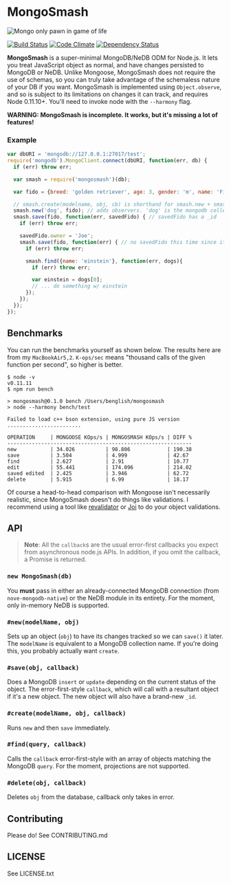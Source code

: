 # MongoSmash

![Mongo only pawn in game of life](http://padresteve.files.wordpress.com/2011/04/blazing-saddles-mongo.gif)

[![Build Status](https://travis-ci.org/bengl/mongosmash.png?branch=master)](https://travis-ci.org/bengl/mongosmash)
[![Code Climate](https://codeclimate.com/github/bengl/mongosmash.png)](https://codeclimate.com/github/bengl/mongosmash)
[![Dependency Status](https://gemnasium.com/bengl/mongosmash.png)](https://gemnasium.com/bengl/mongosmash)

**MongoSmash** is a super-minimal MongoDB/NeDB ODM for Node.js. It lets you treat JavaScript object as normal, and have changes persisted to MongoDB or NeDB. Unlike Mongoose, MongoSmash does not require the use of schemas, so you can truly take advantage of the schemaless nature of your DB if you want. MongoSmash is implemented using `Object.observe`, and so is subject to its limitations on changes it can track, and requires Node 0.11.10+. You'll need to invoke node with the `--harmony` flag.

**WARNING: MongoSmash is incomplete. It works, but it's missing a lot of
features!**

### Example

```javascript
var dbURI = 'mongodb://127.0.0.1:27017/test';
require('mongodb').MongoClient.connect(dbURI, function(err, db) {
  if (err) throw err;

  var smash = require('mongosmash')(db);

  var fido = {breed: 'golden retriever', age: 3, gender: 'm', name: 'Fido'};

  // smash.create(modelname, obj, cb) is shorthand for smash.new + smash.save
  smash.new('dog', fido); // adds observers. 'dog' is the mongodb collection name
  smash.save(fido, function(err, savedFido) { // savedFido has a _id
    if (err) throw err;

    savedFido.owner = 'Joe';
    smash.save(fido, function(err) { // no savedFido this time since it's an update
      if (err) throw err;

      smash.find({name: 'einstein'}, function(err, dogs){
        if (err) throw err;

        var einstein = dogs[0];
        // ... do something w/ einstein
      });
    });
  });
});
```

## Benchmarks

You can run the benchmarks yourself as shown below. The results here are from
my `MacBookAir5,2`. `K-ops/sec` means "thousand calls of the given function per
second", so higher is better.

```
$ node -v
v0.11.11
$ npm run bench

> mongosmash@0.1.0 bench /Users/benglish/mongosmash
> node --harmony bench/test

Failed to load c++ bson extension, using pure JS version
........................

OPERATION     | MONGOOSE KOps/s | MONGOSMASH KOps/s | DIFF %
------------------------------------------------------------
new           | 34.026          | 98.806            | 190.38
save          | 3.504           | 4.999             | 42.67
find          | 2.627           | 2.91              | 10.77
edit          | 55.441          | 174.096           | 214.02
saved edited  | 2.425           | 3.946             | 62.72
delete        | 5.915           | 6.99              | 18.17
```

Of course a head-to-head comparison with Mongoose isn't necessarily realistic,
since MongoSmash doesn't do things like validations. I recommend using a tool
like [revalidator](https://github.com/flatiron/revalidator) or
[Joi](https://github.com/hapijs/joi) to do your object validations.

## API

> **Note**: All the `callback`s are the usual error-first callbacks you expect from
asynchronous node.js APIs. In addition, if you omit the callback, a Promise is
returned.

### `new MongoSmash(db)`
You **must** pass in either an already-connected MongoDB connection (from
`nove-mongodb-native`) or the NeDB module in its entirety. For the moment, only
in-memory NeDB is supported.

### `#new(modelName, obj)`
Sets up an object (`obj`) to have its changes tracked so we can `save()` it
later. The `modelName` is equivalent to a MongoDB collection name. If you're
doing this, you probably actually want `create`.

### `#save(obj, callback)`
Does a MongoDB `insert` or `update` depending on the current status of the
object. The error-first-style `callback`, which will call with a resultant
object if it's a new object. The new object will also have a brand-new `_id`.

### `#create(modelName, obj, callback)`
Runs `new` and then `save` immediately.

### `#find(query, callback)`
Calls the `callback` error-first-style with an array of objects matching the
MongoDB `query`. For the moment, projections are not supported.

### `#delete(obj, callback)`
Deletes `obj` from the database, callback only takes in error.

## Contributing

Please do! See CONTRIBUTING.md

## LICENSE

See LICENSE.txt
